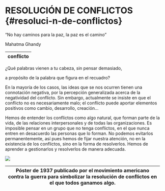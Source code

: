 # RESOLUCIÓN DE CONFLICTOS {#resoluci-n-de-conflictos}

“No hay caminos para la paz, la paz es el camino”

Mahatma Ghandy

| conflicto |
| --- |

¿Qué palabras vienen a tu cabeza, sin pensar demasiado,

 a propósito de la palabra que figura en el recuadro?

En la mayoría de los casos, las ideas que se nos ocurren tienen una connotación negativa, por la percepción generalizada acerca de la negatividad del conflicto. Sin embargo, actualmente se insiste en que el conflicto no es necesariamente malo; el conflicto puede aportar elementos positivos como cambio, desarrollo, creación…

Hemos de entender los conflictos como algo natural, que forman parte de la vida, de las relaciones interpersonales y de todas las organizaciones. Es imposible pensar en un grupo que no tenga conflictos, en el que nunca entren en desacuerdo las personas que lo forman. No podemos evitarlos permanentemente, así pues hemos de fijar nuestra atención, no en la existencia de los conflictos, sino en la forma de resolverlos. Hemos de aprender a gestionarlos y resolverlos de manera adecuada.

![](images/image1.png)

| Póster de 1937 publicado  por el movimiento americano contra la guerra para simbolizar la resolución de conflictos en el que todos ganamos algo. |
| --- |